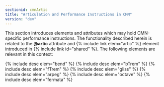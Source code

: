 ```yaml
---
sectionid: cmnArtic
title: "Articulation and Performance Instructions in CMN"
version: "dev"
---
```


This section introduces elements and attributes which may hold CMN-specific performance instructions. The functionality described herein is related to the **@artic** attribute and {% include link elem="artic" %} element introduced in {% include link id="shared" %}. The following elements are relevant in this context:

  
{% include desc elem="bend" %} 
{% include desc elem="bTrem" %} 
{% include desc elem="fTrem" %} 
{% include desc elem="gliss" %} 
{% include desc elem="arpeg" %} 
{% include desc elem="octave" %} 
{% include desc elem="fermata" %} 
 
